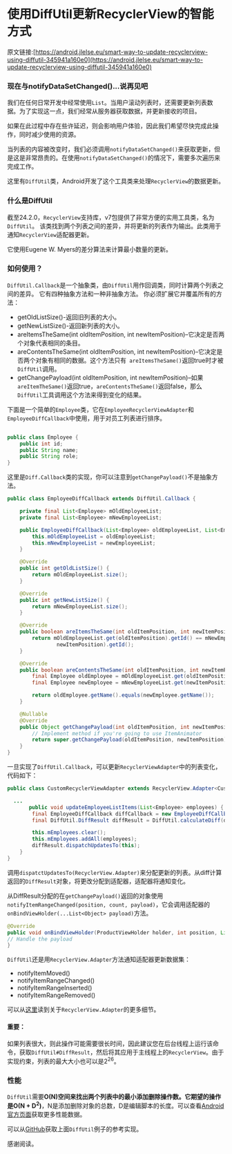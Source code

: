 # 使用DiffUtil更新RecyclerView的智能方式

原文链接:[https://android.jlelse.eu/smart-way-to-update-recyclerview-using-diffutil-345941a160e0](https://android.jlelse.eu/smart-way-to-update-recyclerview-using-diffutil-345941a160e0)

### 现在与notifyDataSetChanged()...说再见吧

我们在任何日常开发中经常使用`List`。当用户滚动列表时，还需要更新列表数据。为了实现这一点，我们经常从服务器获取数据，并更新接收的项目。

如果在此过程中存在些许延迟，则会影响用户体验，因此我们希望尽快完成此操作，同时减少使用的资源。

当列表的内容被改变时，我们必须调用`notifyDataSetChanged()`来获取更新，但是这是非常昂贵的。在使用`notifyDataSetChanged()`的情况下，需要多次遍历来完成工作。

这里有`DiffUtil`类，Android开发了这个工具类来处理`RecyclerView`的数据更新。

### 什么是DiffUtil
截至24.2.0，`RecyclerView`支持库，v7包提供了非常方便的实用工具类，名为`DiffUtil`。 该类找到两个列表之间的差异，并将更新的列表作为输出。此类用于通知`RecyclerView`适配器更新。

它使用Eugene W. Myers的差分算法来计算最小数量的更新。

### 如何使用？
`DiffUtil.Callback`是一个抽象类，由`DiffUtil`用作回调类，同时计算两个列表之间的差异。 它有四种抽象方法和一种非抽象方法。 你必须扩展它并覆盖所有的方法：

* getOldListSize()-返回旧列表的大小。
* getNewListSize()-返回新列表的大小。
* areItemsTheSame(int oldItemPosition, int newItemPosition)–它决定是否两个对象代表相同的条目。
* areContentsTheSame(int oldItemPosition, int newItemPosition)–它决定是否两个对象有相同的数据。这个方法只有` areItemsTheSame()`返回true时才被`DiffUtil`调用。
* getChangePayload(int oldItemPosition, int newItemPosition)–如果`areItemTheSame()`返回true，`areContentsTheSame()`返回false，那么`DiffUtil`工具调用这个方法来得到变化的结果。

下面是一个简单的`Employee`类，它在`EmployeeRecyclerViewAdapter`和`EmployeeDiffCallback`中使用，用于对员工列表进行排序。

```java

public class Employee {
    public int id;
    public String name;
    public String role;
}
```

这里是`Diff.Callback`类的实现，你可以注意到`getChangePayload()`不是抽象方法。

```java
public class EmployeeDiffCallback extends DiffUtil.Callback {

    private final List<Employee> mOldEmployeeList;
    private final List<Employee> mNewEmployeeList;

    public EmployeeDiffCallback(List<Employee> oldEmployeeList, List<Employee> newEmployeeList) {
        this.mOldEmployeeList = oldEmployeeList;
        this.mNewEmployeeList = newEmployeeList;
    }

    @Override
    public int getOldListSize() {
        return mOldEmployeeList.size();
    }

    @Override
    public int getNewListSize() {
        return mNewEmployeeList.size();
    }

    @Override
    public boolean areItemsTheSame(int oldItemPosition, int newItemPosition) {
        return mOldEmployeeList.get(oldItemPosition).getId() == mNewEmployeeList.get(
                newItemPosition).getId();
    }

    @Override
    public boolean areContentsTheSame(int oldItemPosition, int newItemPosition) {
        final Employee oldEmployee = mOldEmployeeList.get(oldItemPosition);
        final Employee newEmployee = mNewEmployeeList.get(newItemPosition);

        return oldEmployee.getName().equals(newEmployee.getName());
    }

    @Nullable
    @Override
    public Object getChangePayload(int oldItemPosition, int newItemPosition) {
        // Implement method if you're going to use ItemAnimator
        return super.getChangePayload(oldItemPosition, newItemPosition);
    }
}
```
一旦实现了`DiffUtil.Callback`，可以更新`RecyclerViewAdapter`中的列表变化，代码如下：

```java
public class CustomRecyclerViewAdapter extends RecyclerView.Adapter<CustomRecyclerViewAdapter.ViewHolder> {

  ...
       public void updateEmployeeListItems(List<Employee> employees) {
        final EmployeeDiffCallback diffCallback = new EmployeeDiffCallback(this.mEmployees, employees);
        final DiffUtil.DiffResult diffResult = DiffUtil.calculateDiff(diffCallback);

        this.mEmployees.clear();
        this.mEmployees.addAll(employees);
        diffResult.dispatchUpdatesTo(this);
    }
}
```

调用`dispatctUpdatesTo(RecyclerView.Adapter)`来分配更新的列表。从diff计算返回的`DiffResult`对象，将更改分配到适配器，适配器将通知变化。

从DiffResult分配的在`getChangePayload()`返回的对象使用`notifyItemRangeChanged(position, count, payload)`，它会调用适配器的`onBindViewHolder(...List<Object> payload)`方法。

```java
@Override
public void onBindViewHolder(ProductViewHolder holder, int position, List<Object> payloads) {
// Handle the payload
}
```
`DiffUtil`还是用`RecyclerView.Adapter`方法通知适配器更新数据集：

* notifyItemMoved()
* notifyItemRangeChanged()
* notifyItemRangeInserted()
* notifyItemRangeRemoved()

可以从[这里](https://developer.android.com/reference/android/support/v7/widget/RecyclerView.Adapter.html)读到关于`RecyclerView.Adapter`的更多细节。

#### 重要：
如果列表很大，则此操作可能需要很长时间，因此建议您在后台线程上运行该命令，获取`DiffUtil#DiffResult`，然后将其应用于主线程上的`RecyclerView`。由于实现约束，列表的最大大小也可以是2<sup>26</sup>。

### 性能
`DiffUtil`需要**O(N)**空间来找出两个列表中的最小添加删除操作数。它期望的操作是**O(N + D<sup>2</sup>)**，N是添加删除对象的总数，D是编辑脚本的长度。可以查看[Android官方页面](https://developer.android.com/reference/android/support/v7/util/DiffUtil.html)获取更多性能数据。

可以从[GitHub](https://github.com/AnkitSinhal/DiffUtilExample)获取上面`DiffUtil`例子的参考实现。

感谢阅读。